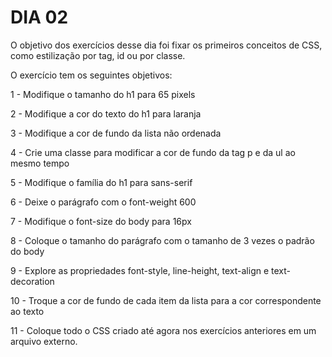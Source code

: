 # DIA 02
O objetivo dos exercícios desse dia foi fixar os primeiros conceitos de CSS, como estilização por tag, id ou por classe.

O exercício tem os seguintes objetivos:

1 - Modifique o tamanho do h1 para 65 pixels

2 - Modifique a cor do texto do h1 para laranja

3 - Modifique a cor de fundo da lista não ordenada

4 - Crie uma classe para modificar a cor de fundo da tag p e da ul ao mesmo tempo

5 - Modifique o família do h1 para sans-serif

6 - Deixe o parágrafo com o font-weight 600

7 - Modifique o font-size do body para 16px

8 - Coloque o tamanho do parágrafo com o tamanho de 3 vezes o padrão do body

9 - Explore as propriedades font-style, line-height, text-align e text-decoration

10 - Troque a cor de fundo de cada item da lista para a cor correspondente ao texto

11 - Coloque todo o CSS criado até agora nos exercícios anteriores em um arquivo externo.